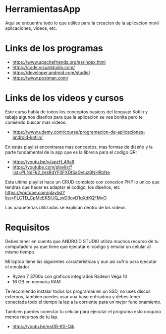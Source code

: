 # HerramientasApp

Aqui se encuentra todo lo que utilice para la creacion de la aplicacion movil aplicaciones, videos, etc.

# Links de los programas
- https://www.apachefriends.org/es/index.html
- https://code.visualstudio.com/
- https://developer.android.com/studio/
- https://www.postman.com/

# Links de los videos y cursos
Este curso habla de todos los conceptos basicos del lenguaje Kotlin y tabaja algunos diseños para que la aplicacion se vea bonita
pero te comiendo buscar mas videos:
- https://www.udemy.com/course/programacion-de-aplicaciones-android-kotlin/

En estas playlist encontraras mas conceptos, mas formas de diseño y la parte fundamental de la app que es la libreria 
para el codigo QR:
- https://youtu.be/vJapzH_46a8
- https://youtube.com/playlist?list=PLNdFk2_brsRdYF0FXDtSaGvluzBNHRbNe

Esta ultima playlist hace un CRUD completo con conexion PHP lo unico que tendras que hacer es adaptar el codigo,
los diseños, etc
https://youtube.com/playlist?list=PLCTD_CpMeEKSiUQ_svD3ovD1qXdKQFMvO

Las paqueterias utilizadas se explican dentro de los videos

# Requisitos
Debes tener en cuenta que ANDROID STUDIO utiliza muchos recurso de tu computadora ya que
tiene que ejecutar el codigo y emular un celular al mismo tiempo.

Mi laptop tiene las siguientes caracteristicas y aun asi sufrio para ejecutar el emulador
- Ryzen 7 3700u con graficos integrados Radeon Vega 10
- 16 GB en memoria RAM

Te recomiendo instalar todos los programas en un SSD, no uses discos externos,
tambien puedes usar una base enfriadora y debes tener conectada todo el tiempo la lap
a la corriente para un mejor funcionamiento.

Tambien puedes conectar tu celular para ejecutar el programa esto ocupara menos recursos de tu lap.
- https://youtu.be/eaOB-KS-Qjk
